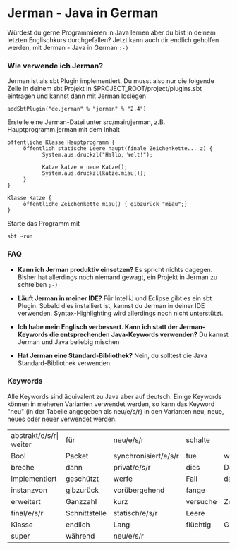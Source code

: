 # Jerman - Java in German

Würdest du gerne Programmieren in Java lernen aber du bist in deinem letzten Englischkurs durchgefallen? Jetzt kann auch dir endlich geholfen werden, mit Jerman - Java in German `:-)`

### Wie verwende ich Jerman?

Jerman ist als sbt Plugin implementiert. Du musst also nur die folgende Zeile in deinem sbt Projekt in $PROJECT_ROOT/project/plugins.sbt eintragen und kannst dann mit Jerman loslegen

```
addSbtPlugin("de.jerman" % "jerman" % "2.4")
```
Erstelle eine Jerman-Datei unter src/main/jerman, z.B. Hauptprogramm.jerman mit dem Inhalt

```
öffentliche Klasse Hauptprogramm {
     öffentlich statische Leere haupt(finale Zeichenkette... z) {
           System.aus.druckzl("Hallo, Welt!");

 	       Katze katze = neue Katze();
	       System.aus.druckzl(katze.miau());
     }
}

Klasse Katze {
	 öffentliche Zeichenkette miau() { gibzurück "miau";}
}
```
Starte das Programm mit
```
sbt ~run
```


### FAQ
* **Kann ich Jerman produktiv einsetzen?**
Es spricht nichts dagegen. Bisher hat allerdings noch niemand gewagt, ein Projekt in Jerman zu schreiben `;-)`

* **Läuft Jerman in meiner IDE?**
Für IntelliJ und Eclipse gibt es ein sbt Plugin. Sobald dies installiert ist, kannst du Jerman in deiner IDE verwenden. Syntax-Highlighting wird allerdings noch nicht unterstützt.

* **Ich habe mein Englisch verbessert. Kann ich statt der Jerman-Keywords die entsprechenden Java-Keywords verwenden?**
Du kannst Jerman und Java beliebig mischen

* **Hat Jerman eine Standard-Bibliothek?**
Nein, du solltest die Java Standard-Bibliothek verwenden.

### Keywords
Alle Keywords sind äquivalent zu Java aber auf deutsch. Einige Keywords können in meheren Varianten verwendet werden, so kann das Keyword "neu" (in der Tabelle angegeben als neu/e/s/r) in den Varianten neu, neue, neues oder neuer verwendet werden.


<table>
<tr><td> abstrakt/e/s/r| weiter</td><td> für</td><td> neu/e/s/r</td><td> schalte</td></tr>
<tr><td>Bool</td><td> Packet</td><td> synchronisiert/e/s/r</td><td> tue</td><td> wenn</td></tr>
<tr><td>breche</td><td> dann</td><td> privat/e/s/r</td><td> dies</td><td> Dopppelt </td></tr>
<tr><td>implementiert</td><td> geschützt</td><td> werfe</td><td> Fall</td><td> dann </td></tr>
<tr><td>instanzvon</td><td> gibzurück</td><td> vorübergehend</td><td> fange </td></tr>
<tr><td> erweitert</td><td> Ganzzahl</td><td> kurz</td><td> versuche</td><td> Zeichen </td></tr>
<tr><td>final/e/s/r</td><td> Schnittstelle</td><td> statisch/e/s/r</td><td> Leere</td></tr>
<tr><td>Klasse</td><td> endlich</td><td> Lang</td><td> flüchtig</td><td> Gleitkommazahl</td></tr>
<tr><td> super</td><td> während</td><td> neu/e/s/r</td></tr>
</table>


